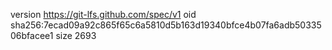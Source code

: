 version https://git-lfs.github.com/spec/v1
oid sha256:7ecad09a92c865f65c6a5810d5b163d19340bfce4b07fa6adb5033506bfacee1
size 2693
